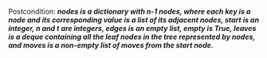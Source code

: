 Postcondition: ***nodes is a dictionary with n-1 nodes, where each key is a node and its corresponding value is a list of its adjacent nodes, start is an integer, n and t are integers, edges is an empty list, empty is True, leaves is a deque containing all the leaf nodes in the tree represented by nodes, and moves is a non-empty list of moves from the start node.***